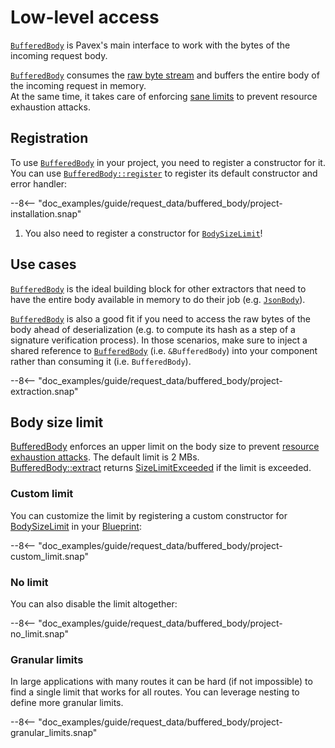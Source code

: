 # Low-level access

[`BufferedBody`][BufferedBody] is Pavex's main interface to work with the bytes of the incoming request body.

[`BufferedBody`][BufferedBody] consumes the [raw byte stream](../wire_data.md#rawincomingbody) and 
buffers the entire body of the incoming request in memory.  
At the same time, it takes care of enforcing [sane limits](#body-size-limit) to prevent resource exhaustion attacks.

## Registration

To use [`BufferedBody`][BufferedBody] in your project, you need to register a constructor for it.
You can use [`BufferedBody::register`][BufferedBody::register] to register its default constructor 
and error handler:

--8<-- "doc_examples/guide/request_data/buffered_body/project-installation.snap"

1. You also need to register a constructor for [`BodySizeLimit`][BodySizeLimit]!

## Use cases

[`BufferedBody`][BufferedBody] is the ideal building block for other extractors that need to have the entire body 
available in memory to do their job (e.g. [`JsonBody`][JsonBody]).

[`BufferedBody`][BufferedBody] is also a good fit if you need to access the raw bytes of the 
body ahead of deserialization (e.g. to compute its hash as a step of a signature verification process).
In those scenarios, make sure to inject a shared reference to [`BufferedBody`][BufferedBody] (i.e. `&BufferedBody`)
into your component rather than consuming it (i.e. `BufferedBody`).

--8<-- "doc_examples/guide/request_data/buffered_body/project-extraction.snap"

## Body size limit

[BufferedBody] enforces an upper limit on the body size to prevent [resource exhaustion attacks](https://owasp.org/API-Security/editions/2023/en/0xa4-unrestricted-resource-consumption/). 
The default limit is 2 MBs.  
[BufferedBody::extract] returns [SizeLimitExceeded] if the limit is exceeded.

### Custom limit

You can customize the limit by registering a custom constructor for [BodySizeLimit] in your [Blueprint]:

--8<-- "doc_examples/guide/request_data/buffered_body/project-custom_limit.snap"

### No limit

You can also disable the limit altogether:

--8<-- "doc_examples/guide/request_data/buffered_body/project-no_limit.snap"

### Granular limits

In large applications with many routes it can be hard
(if not impossible) to find a single limit that works for all routes.
You can leverage nesting to define more granular limits.

--8<-- "doc_examples/guide/request_data/buffered_body/project-granular_limits.snap"


[BufferedBody]: ../../../../api_reference/pavex/request/body/struct.BufferedBody.html
[BufferedBody::register]: ../../../../api_reference/pavex/request/body/struct.BufferedBody.html#method.register
[JsonBody]: ../../../../api_reference/pavex/request/body/struct.JsonBody.html
[BufferedBody::extract]: ../../../../api_reference/pavex/request/body/struct.BufferedBody.html#method.extract
[SizeLimitExceeded]: ../../../../api_reference/pavex/request/body/errors/enum.ExtractBufferedBodyError.html#variant.SizeLimitExceeded
[BodySizeLimit]: ../../../../api_reference/pavex/request/body/enum.BodySizeLimit.html
[Blueprint]: ../../../../api_reference/pavex/blueprint/struct.Blueprint.html